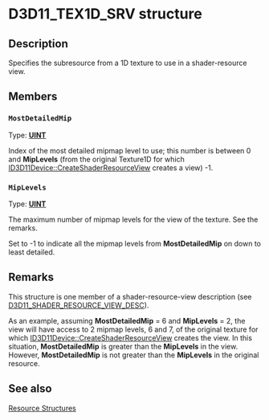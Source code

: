 # D3D11_TEX1D_SRV structure

## Description

Specifies the subresource from a 1D texture to use in a shader-resource view.

## Members

### `MostDetailedMip`

Type: **[UINT](https://learn.microsoft.com/windows/desktop/WinProg/windows-data-types)**

Index of the most detailed mipmap level to use; this number is between 0 and **MipLevels** (from the original Texture1D for which [ID3D11Device::CreateShaderResourceView](https://learn.microsoft.com/windows/desktop/api/d3d11/nf-d3d11-id3d11device-createshaderresourceview) creates a view) -1.

### `MipLevels`

Type: **[UINT](https://learn.microsoft.com/windows/desktop/WinProg/windows-data-types)**

The maximum number of mipmap levels for the view of the texture. See the remarks.

Set to -1 to indicate all the mipmap levels from **MostDetailedMip** on down to least detailed.

## Remarks

This structure is one member of a shader-resource-view description (see [D3D11_SHADER_RESOURCE_VIEW_DESC](https://learn.microsoft.com/windows/desktop/api/d3d11/ns-d3d11-d3d11_shader_resource_view_desc)).

As an example, assuming **MostDetailedMip** = 6 and **MipLevels** = 2, the view will have access to 2 mipmap levels, 6 and 7, of the original texture for which [ID3D11Device::CreateShaderResourceView](https://learn.microsoft.com/windows/desktop/api/d3d11/nf-d3d11-id3d11device-createshaderresourceview) creates the view. In this situation, **MostDetailedMip** is greater than the **MipLevels** in the view. However, **MostDetailedMip** is not greater than the **MipLevels** in the original resource.

## See also

[Resource Structures](https://learn.microsoft.com/windows/desktop/direct3d11/d3d11-graphics-reference-resource-structures)
